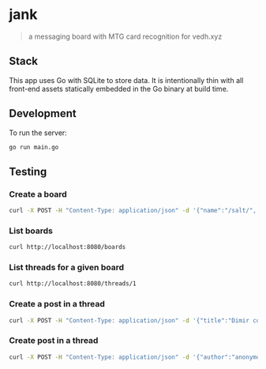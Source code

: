 # jank

> a messaging board with MTG card recognition for vedh.xyz

## Stack

This app uses Go with SQLite to store data. It is intentionally thin with all front-end assets statically embedded in the Go binary at build time.

## Development

To run the server:

```sh
go run main.go
```

## Testing

### Create a board

```sh
curl -X POST -H "Content-Type: application/json" -d '{"name":"/salt/", "description":"let the hate flow"}' http://localhost:8080/boards
```

### List boards

```sh
curl http://localhost:8080/boards
```

### List threads for a given board

```sh
curl http://localhost:8080/threads/1
```

### Create a post in a thread

```sh
curl -X POST -H "Content-Type: application/json" -d '{"title":"Dimir control is OP"}' http://localhost:8080/threads/2
```

### Create post in a thread

```sh
curl -X POST -H "Content-Type: application/json" -d '{"author":"anonymous", "content":"bofades nutz"}' http://localhost:8080/posts/1/1
```
